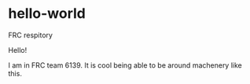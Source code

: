 # hello-world
FRC respitory

Hello!

I am in FRC team 6139. It is cool being able to be around machenery like this. 
